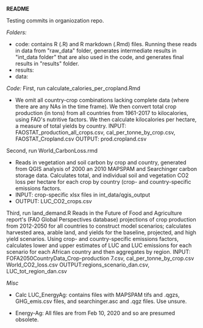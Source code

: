 **README**

Testing commits in organiozation repo.

*Folders:*
- code: contains R (.R) and R markdown (.Rmd) files. Running these reads in data from "raw_data" folder, generates intermediate results in "int_data folder" that are also used in the code, and generates final results in "results" folder. 
- results: 
- data: 


*Code:* 
First, run calculate_calories_per_cropland.Rmd
- We omit all country-crop combinations lacking complete data (where there are any NAs in the time frame). We then convert total crop production (in tons) from all countries from 1961-2017 to kilocalories, using FAO's nutritive factors. We then calculate kilocalories per hectare, a measure of total yields by country. 
INPUT: FAOSTAT_production_all_crops.csv, cal_per_tonne_by_crop.csv, FAOSTAT_Cropland.csv
OUTPUT: prod.cropland.csv

Second, run World_CarbonLoss.rmd
- Reads in vegetation and soil carbon by crop and country, generated from QGIS analysis of 2000 an 2010 MAPSPAM and Searchinger carbon storage data. Calculates total, and individual soil and vegetation CO2 loss per hectare for each crop by country (crop- and country-specific emissions factors.
- INPUT: crop-specific xlsx files in int_data/qgis_output
- OUTPUT: LUC_CO2_crops.csv

Third, run land_demand.R
Reads in the Future of Food and Agriculture report's (FAO Global Perspectives database) projections of crop production from 2012-2050 for all countries to construct model scenarios; calculates harvested area, arable land, and yields for the baseline, projected, and high yield scenarios. Using crop- and country-specific emissions factors, calculates lower and upper estimates of LUC and LUC emissions for each scenario for each African country and then aggregates by region.
INPUT: FOFA2050CountryData_Crop-production 7.csv, cal_per_tonne_by_crop.csv World_CO2_loss.csv
OUTPUT:regions_scenario_dan.csv, LUC_tot_region_dan.csv

*Misc*
- Calc LUC_EnergyAg: contains files with MAPSPAM tifs and .qgzs, GHG_emis.csv files, and searchinger.asc and .qgz files. Use unsure. 

- Energy-Ag: All files are from Feb 10, 2020 and so are presumed obsolete. 
